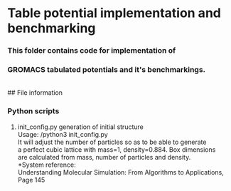 # Table potential implementation and benchmarking

### This folder contains code for implementation of 
### GROMACS tabulated potentials and it's benchmarkings.
</br>
## File information

### Python scripts

1. init_config.py        generation of initial structure</br>
       Usage: <path-to-python3>/python3 init_config.py <number of particles></br>
       It will adjust the number of particles so as to be able to generate</br>
       a perfect cubic lattice with mass=1, density=0.884. Box dimensions</br>
       are calculated from mass, number of particles and density.</br>
       *System reference: </br>
       Understanding Molecular Simulation: From Algorithms to Applications, Page 145
       
</br>
